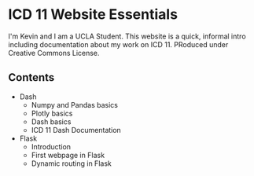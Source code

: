 # ICD 11 Website Essentials

I'm Kevin and I am a UCLA Student. This website is a quick, informal intro including documentation about my work on ICD 11. PRoduced under Creative Commons License.

## Contents
- Dash
    - Numpy and Pandas basics
    - Plotly basics
    - Dash basics
    - ICD 11 Dash Documentation
- Flask
    - Introduction
    - First webpage in Flask
    - Dynamic routing in Flask